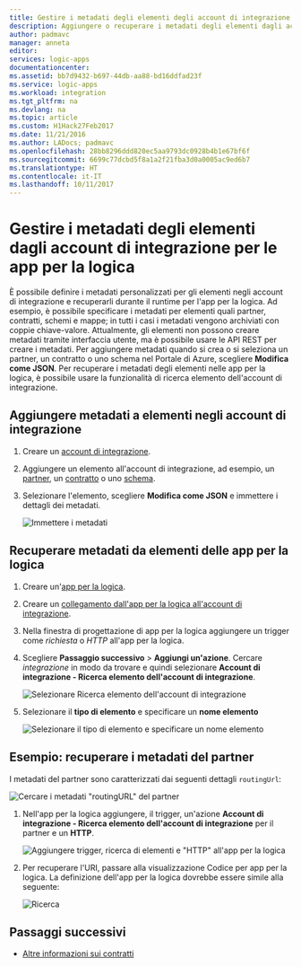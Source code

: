 ```yaml
---
title: Gestire i metadati degli elementi degli account di integrazione - App per la logica di Azure | Microsoft Docs
description: Aggiungere o recuperare i metadati degli elementi dagli account di integrazione per le app per la logica di Azure
author: padmavc
manager: anneta
editor: 
services: logic-apps
documentationcenter: 
ms.assetid: bb7d9432-b697-44db-aa88-bd16ddfad23f
ms.service: logic-apps
ms.workload: integration
ms.tgt_pltfrm: na
ms.devlang: na
ms.topic: article
ms.custom: H1Hack27Feb2017
ms.date: 11/21/2016
ms.author: LADocs; padmavc
ms.openlocfilehash: 28bb8296ddd820ec5aa9793dc0928b4b1e67bf6f
ms.sourcegitcommit: 6699c77dcbd5f8a1a2f21fba3d0a0005ac9ed6b7
ms.translationtype: HT
ms.contentlocale: it-IT
ms.lasthandoff: 10/11/2017
---
```

# <a name="manage-artifact-metadata-in-integration-accounts-for-logic-apps"></a>Gestire i metadati degli elementi dagli account di integrazione per le app per la logica

È possibile definire i metadati personalizzati per gli elementi negli account di integrazione e recuperarli durante il runtime per l'app per la logica. Ad esempio, è possibile specificare i metadati per elementi quali partner, contratti, schemi e mappe; in tutti i casi i metadati vengono archiviati con coppie chiave-valore. Attualmente, gli elementi non possono creare metadati tramite interfaccia utente, ma è possibile usare le API REST per creare i metadati. Per aggiungere metadati quando si crea o si seleziona un partner, un contratto o uno schema nel Portale di Azure, scegliere **Modifica come JSON**. Per recuperare i metadati degli elementi nelle app per la logica, è possibile usare la funzionalità di ricerca elemento dell'account di integrazione.

## <a name="add-metadata-to-artifacts-in-integration-accounts"></a>Aggiungere metadati a elementi negli account di integrazione

1. Creare un [account di integrazione](logic-apps-enterprise-integration-create-integration-account.md).

2. Aggiungere un elemento all'account di integrazione, ad esempio, un [partner](logic-apps-enterprise-integration-partners.md#how-to-create-a-partner), un [contratto](logic-apps-enterprise-integration-agreements.md#how-to-create-agreements) o uno [schema](logic-apps-enterprise-integration-schemas.md).

3.  Selezionare l'elemento, scegliere **Modifica come JSON** e immettere i dettagli dei metadati.

    ![Immettere i metadati](media/logic-apps-enterprise-integration-metadata/image1.png)

## <a name="retrieve-metadata-from-artifacts-for-logic-apps"></a>Recuperare metadati da elementi delle app per la logica

1. Creare un'[app per la logica](logic-apps-create-a-logic-app.md).

2. Creare un [collegamento dall'app per la logica all'account di integrazione](logic-apps-enterprise-integration-create-integration-account.md#link-an-integration-account-to-a-logic-app). 

3. Nella finestra di progettazione di app per la logica aggiungere un trigger come *richiesta* o *HTTP* all'app per la logica.

4.  Scegliere **Passaggio successivo** > **Aggiungi un'azione**. Cercare *integrazione* in modo da trovare e quindi selezionare **Account di integrazione - Ricerca elemento dell'account di integrazione**.

    ![Selezionare Ricerca elemento dell'account di integrazione](media/logic-apps-enterprise-integration-metadata/image2.png)

5. Selezionare il **tipo di elemento** e specificare un **nome elemento**

    ![Selezionare il tipo di elemento e specificare un nome elemento](media/logic-apps-enterprise-integration-metadata/image3.png)

## <a name="example-retrieve-partner-metadata"></a>Esempio: recuperare i metadati del partner

I metadati del partner sono caratterizzati dai seguenti dettagli `routingUrl`:

![Cercare i metadati "routingURL" del partner](media/logic-apps-enterprise-integration-metadata/image6.png)

1. Nell'app per la logica aggiungere, il trigger, un'azione **Account di integrazione - Ricerca elemento dell'account di integrazione** per il partner e un **HTTP**.

    ![Aggiungere trigger, ricerca di elementi e "HTTP" all'app per la logica](media/logic-apps-enterprise-integration-metadata/image4.png)

2. Per recuperare l'URI, passare alla visualizzazione Codice per app per la logica. La definizione dell'app per la logica dovrebbe essere simile alla seguente:

    ![Ricerca](media/logic-apps-enterprise-integration-metadata/image5.png)


## <a name="next-steps"></a>Passaggi successivi
* [Altre informazioni sui contratti](logic-apps-enterprise-integration-agreements.md "Informazioni sui contratti di Enterprise Integration")  
